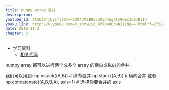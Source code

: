 ```yaml
---
title: Numpy array 合并
description: 
youtube_id: ttSUtDTjDyI?list=PLXO45tsB95cKKyC45gatc8wEc3Ue7BlI4
youku_link: http://v.youku.com/v_show/id_XMTU4ODcwNjI1Ng==.html?f=27329155&o=1
date: 2016-11-3
chapter: 2
---
```

* 学习资料:
  * [相关代码]()

numpy array 都可以进行两个或多个 array 的横向或纵向的合并.

我们可以用到:
np.vstack((A,B))  # 纵向合并
np.stack((A,B))   # 横向合并
或者:
np.concatenate((A,B,B,A), axis=1) # 选择你要合并的 axis